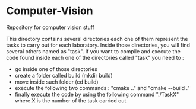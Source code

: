 # Computer-Vision
Repository for computer vision stuff


This directory contains several directories each one of them represent the tasks to carry out for each laboratory.
Inside those directories, you will find several others named as "task".
If you want to compile and execute the code found inside each one of the directories called "task" you need to :
 - go inside one of those directories
 - create a folder called build (mkdir build)
 - move inside such folder (cd build)
 - execute the following two commands : "cmake .." and "cmake --build ."
 - finally execute the code by using the following command "./TaskX" where X is the number of the task carried out
